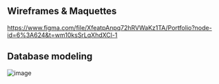 ## Wireframes & Maquettes 
https://www.figma.com/file/XfeatpAnpq72hRVWaKz1TA/Portfolio?node-id=6%3A624&t=wm10ksSrLqXhdXCl-1 

## Database modeling
![image](https://user-images.githubusercontent.com/113351925/216948285-0a3f87fb-17cf-4a6a-acff-86d30abf1b42.png)

